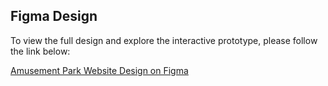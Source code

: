 
## Figma Design

To view the full design and explore the interactive prototype, please follow the link below:

[Amusement Park Website Design on Figma](https://www.figma.com/design/vCaXdxPtksGLVsUnnkbEjI/Untitled?node-id=4-139&t=ERL27OtGfnNRaiEB-1)
